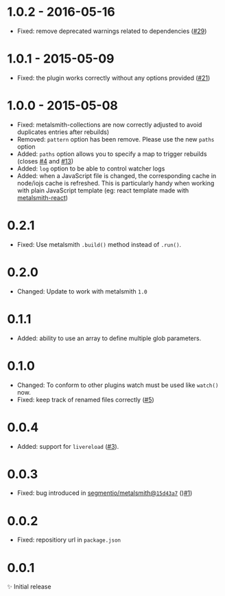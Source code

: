 # 1.0.2 - 2016-05-16

- Fixed: remove deprecated warnings related to dependencies
  ([#29](https://github.com/FWeinb/metalsmith-watch/pull/29))

# 1.0.1 - 2015-05-09

- Fixed: the plugin works correctly without any options provided ([#21](https://github.com/FWeinb/metalsmith-watch/pull/21))

# 1.0.0 - 2015-05-08

- Fixed: metalsmith-collections are now correctly adjusted to avoid duplicates entries after rebuilds)
- Removed: `pattern` option has been remove. Please use the new `paths` option
- Added: `paths` option allows you to specify a map to trigger rebuilds
(closes [#4](https://github.com/FWeinb/metalsmith-watch/issues/4) and [#13](https://github.com/FWeinb/metalsmith-watch/issues/13))
- Added: `log` option to be able to control watcher logs
- Added: when a JavaScript file is changed, the corresponding cache in node/iojs cache is refreshed.
This is particularly handy when working with plain JavaScript template
(eg: react template made with [metalsmith-react](https://github.com/MoOx/metalsmith-react))

# 0.2.1

- Fixed: Use metalsmith `.build()` method instead of `.run()`.

# 0.2.0

- Changed: Update to work with metalsmith `1.0`

# 0.1.1

- Added: ability to use an array to define multiple glob parameters.  

# 0.1.0

- Changed: To conform to other plugins watch must be used like `watch()` now.
- Fixed: keep track of renamed files correctly ([#5](https://github.com/FWeinb/metalsmith-watch/issues/5))

# 0.0.4

- Added: support for `livereload` ([#3](https://github.com/FWeinb/metalsmith-watch/issues/3)).

# 0.0.3

- Fixed: bug introduced in [segmentio/metalsmith@`15d43a7`](https://github.com/segmentio/metalsmith/commit/15d43a77734067f2f958ad198884d06dde5ac15f) ()[#1](https://github.com/FWeinb/metalsmith-watch/pull/1))

# 0.0.2

- Fixed: repositiory url in `package.json`

# 0.0.1

✨ Initial release

